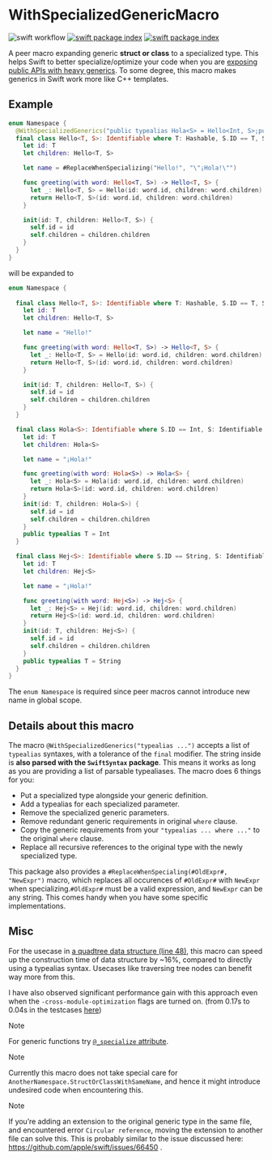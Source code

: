 # WithSpecializedGenericMacro

<img src="https://github.com/li3zhen1/SpecializedGenericMacros/actions/workflows/swift.yml/badge.svg" alt="swift workflow"> <a href="https://swiftpackageindex.com/li3zhen1/WithSpecializedGeneric"><img src="https://img.shields.io/endpoint?url=https%3A%2F%2Fswiftpackageindex.com%2Fapi%2Fpackages%2Fli3zhen1%2FWithSpecializedGeneric%2Fbadge%3Ftype%3Dswift-versions" alt="swift package index"></a> <a href="https://swiftpackageindex.com/li3zhen1/WithSpecializedGeneric"><img src="https://img.shields.io/endpoint?url=https%3A%2F%2Fswiftpackageindex.com%2Fapi%2Fpackages%2Fli3zhen1%2FWithSpecializedGeneric%2Fbadge%3Ftype%3Dplatforms" alt="swift package index"></a>
 
A peer macro expanding generic **struct or class** to a specialized type. This helps Swift to better specialize/optimize your code when you are [exposing public APIs with heavy generics](https://forums.swift.org/t/brave-new-world-best-practices-for-cross-module-optimization/66869). To some degree, this macro makes generics in Swift work more like C++ templates.

## Example

```swift
enum Namespace {
  @WithSpecializedGenerics("public typealias Hola<S> = Hello<Int, S>;public typealias Hej<S> = Hello<String, S>")
  final class Hello<T, S>: Identifiable where T: Hashable, S.ID == T, S: Identifiable {
    let id: T
    let children: Hello<T, S>

    let name = #ReplaceWhenSpecializing("Hello!", "\"¡Hola!\"")

    func greeting(with word: Hello<T, S>) -> Hello<T, S> {
      let _: Hello<T, S> = Hello(id: word.id, children: word.children)
      return Hello<T, S>(id: word.id, children: word.children)
    }

    init(id: T, children: Hello<T, S>) {
      self.id = id
      self.children = children.children
    }
  }
}
```

will be expanded to

```swift
enum Namespace {
    
  final class Hello<T, S>: Identifiable where T: Hashable, S.ID == T, S: Identifiable {
    let id: T
    let children: Hello<T, S>

    let name = "Hello!"

    func greeting(with word: Hello<T, S>) -> Hello<T, S> {
      let _: Hello<T, S> = Hello(id: word.id, children: word.children)
      return Hello<T, S>(id: word.id, children: word.children)
    }

    init(id: T, children: Hello<T, S>) {
      self.id = id
      self.children = children.children
    }
  }

  final class Hola<S>: Identifiable where S.ID == Int, S: Identifiable {
    let id: T
    let children: Hola<S>

    let name = "¡Hola!"

    func greeting(with word: Hola<S>) -> Hola<S> {
      let _: Hola<S> = Hola(id: word.id, children: word.children)
      return Hola<S>(id: word.id, children: word.children)
    }
    init(id: T, children: Hola<S>) {
      self.id = id
      self.children = children.children
    }
    public typealias T = Int
  }

  final class Hej<S>: Identifiable where S.ID == String, S: Identifiable {
    let id: T
    let children: Hej<S>

    let name = "¡Hola!"

    func greeting(with word: Hej<S>) -> Hej<S> {
      let _: Hej<S> = Hej(id: word.id, children: word.children)
      return Hej<S>(id: word.id, children: word.children)
    }
    init(id: T, children: Hej<S>) {
      self.id = id
      self.children = children.children
    }
    public typealias T = String
  }
}
```

The `enum Namespace` is required since peer macros cannot introduce new name in global scope.


## Details about this macro


The macro `@WithSpecializedGenerics("typealias ...")` accepts a list of `typealias` syntaxes, with a tolerance of the `final` modifier. The string inside is **also parsed with the `SwiftSyntax` package**. This means it works as long as you are providing a list of parsable typealiases. The macro does 6 things for you: 

- Put a specialized type alongside your generic definition.
- Add a typealias for each specialized parameter. 
- Remove the specialized generic parameters.
- Remove redundant generic requirements in original `where` clause.
- Copy the generic requirements from your `"typealias ... where ..."` to the original `where` clause.
- Replace all recursive references to the original type with the newly specialized type.

This package also provides a `#ReplaceWhenSpecialing(#OldExpr#, "NewExpr")` macro, which replaces all occurences of `#OldExpr#` with `NewExpr` when specializing.`#OldExpr#` must be a valid expression, and `NewExpr` can be any string. This comes handy when you have some specific implementations. 



## Misc

For the usecase in [a quadtree data structure (line 48)](https://github.com/li3zhen1/Grape/blob/WithSpecializedGeneric/Sources/NDTree/KDTree.swift), this macro can speed up the construction time of data structure by ~16%, compared to directly using a typealias syntax. Usecases like traversing tree nodes can benefit way more from this.

I have also observed significant performance gain with this approach even when the `-cross-module-optimization` flags are turned on. (from 0.17s to 0.04s in the testcases [here](https://github.com/li3zhen1/Grape/blob/WithSpecializedGeneric/Tests/ForceSimulationTests/MiserableGraphTest.swift))

> [!NOTE]
> For generic functions try [`@_specialize` attribute](https://github.com/apple/swift/blob/main/docs/ReferenceGuides/UnderscoredAttributes.md#_specialize).


> [!NOTE]
> Currently this macro does not take special care for `AnotherNamespace.StructOrClassWithSameName`, and hence it might introduce undesired code when encountering this.


> [!NOTE]
> If you’re adding an extension to the original generic type in the same file, and encountered error `Circular reference`, moving the extension to another file can solve this. This is probably similar to the issue discussed here: https://github.com/apple/swift/issues/66450 .
